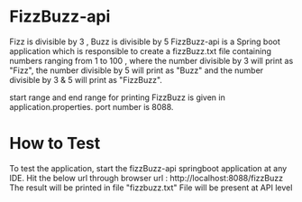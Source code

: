 # FizzBuzz-api
Fizz is divisible by 3 , Buzz is divisible by 5
FizzBuzz-api is a Spring boot application which is responsible to create a fizzBuzz.txt file containing
			   numbers ranging from 1 to 100 , where the number divisible by 3 will print as "Fizz",
			   the number divisible by 5 will print as "Buzz" and the number divisible by 3 & 5 
			   will print as "FizzBuzz".
			   
start range and end range for printing FizzBuzz is given in application.properties.
port number is 8088.

# How to Test 

To test the application, start the fizzBuzz-api springboot application at any IDE.
Hit the below url through browser 
	url : http://localhost:8088/fizzBuzz
The result will be printed in file "fizzbuzz.txt"
File will be present at API level
